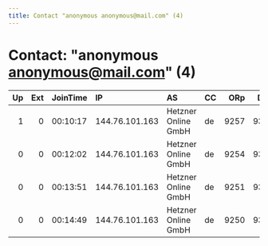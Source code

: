 ```yaml
---
title: Contact "anonymous anonymous@mail.com" (4)
---
```


# Contact: "anonymous anonymous@mail.com" (4)

|   Up |   Ext | JoinTime   | IP             | AS                  | CC   |   ORp |   Dirp | OS    | Version   | Nickname   |   eFamMembers |
|-----:|------:|:-----------|:---------------|:--------------------|:-----|------:|-------:|:------|:----------|:-----------|--------------:|
|    1 |     0 | 00:10:17   | 144.76.101.163 | Hetzner Online GmbH | de   |  9257 |   9357 | Linux | 0.2.5.14  | relay57    |             1 |
|    0 |     0 | 00:12:02   | 144.76.101.163 | Hetzner Online GmbH | de   |  9254 |   9354 | Linux | 0.2.5.14  | relay54    |             1 |
|    0 |     0 | 00:13:51   | 144.76.101.163 | Hetzner Online GmbH | de   |  9251 |   9351 | Linux | 0.2.5.14  | relay51    |             1 |
|    0 |     0 | 00:14:49   | 144.76.101.163 | Hetzner Online GmbH | de   |  9250 |   9350 | Linux | 0.2.5.14  | relay50    |             1 |
